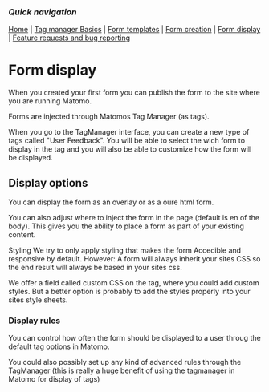 ### *Quick navigation*

[Home](./index.md) | [Tag manager Basics](./tag-manager-basics.md) | [Form templates](./form-templates.md) | [Form creation](./form-creation.md) | [Form display](./form-display.md) | [Feature requests and bug reporting](./feature-requests-and-bug-reporting.md)

# Form display
When you created your first form you can publish the form to the site where you are running Matomo.

Forms are injected through Matomos Tag Manager (as tags).

When you go to the TagManager interface, you can create a new type of tags called "User Feedback".
You will be able to select the wich form to display in the tag and you will also be able to customize how the form will be displayed.

## Display options

You can display the form as an overlay or as a oure html form.

You can also adjust where to inject the form in the page (default is en of the body). This gives you the ability to place a form as part of your existing content.

Styling
We try to only apply styling that makes the form Accecible and responsive by default.
However: A form will always inherit your sites CSS so the end result will always be based in your sites css.

We offer a field called custom CSS on the tag, where you could add custom styles. But a better option is probably to add the styles properly into your sites style sheets.

### Display rules
You can control how often the form should be displayed to a user throug the default tag options in Matomo.

You could also possibly set up any kind of advanced rules through the TagManager (this is really a huge benefit of using the tagmanager in Matomo for display of tags)


 